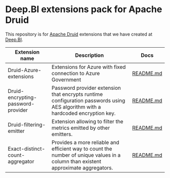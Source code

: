 # Deep.BI extensions pack for Apache Druid

This repository is for [Apache Druid](https://druid.apache.org/) extensions that we have created at [Deep.BI](https://www.deep.bi/).

| Extension name                     | Description                                                                                                                        | Docs                                                      |
|------------------------------------|------------------------------------------------------------------------------------------------------------------------------------|-----------------------------------------------------------|
| Druid-Azure-extensions             | Extensions for Azure with fixed connection to Azure Government                                                                     | [README.md](druid-azure-extensions/README.md)             |
| Druid-encrypting-password-provider | Password provider extension that encrypts runtime configuration passwords using AES algorithm with a hardcoded encryption key.     | [README.md](druid-encrypting-password-provider/README.md) |
| Druid-filtering-emitter            | Extension allowing to filter the metrics emitted by other emitters.                                                                | [README.md](druid-filtering-emitter/README.md)            |
| Exact-distinct-count-aggregator    | Provides a more reliable and efficient way to count the number of unique values in a column than existent approximate aggregators. | [README.md](exact-distinct-count-aggregator/README.md)    |
